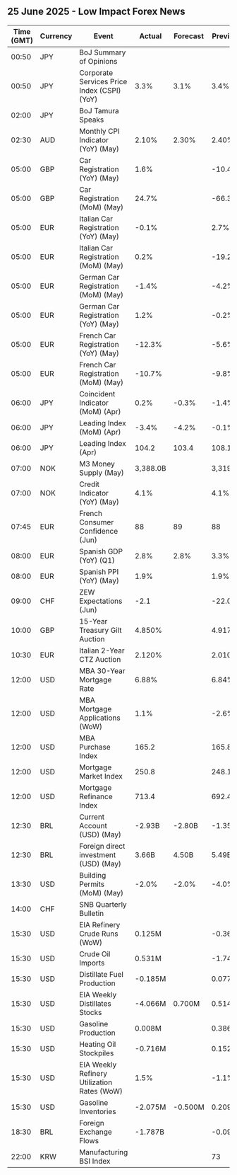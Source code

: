 ## 25 June 2025 - Low Impact Forex News

| Time (GMT) | Currency | Event | Actual | Forecast | Previous |
|------|----------|-------|--------|----------|----------|
| 00:50 | JPY | BoJ Summary of Opinions |  |  |  |
| 00:50 | JPY | Corporate Services Price Index (CSPI) (YoY) | 3.3% | 3.1% | 3.4% |
| 02:00 | JPY | BoJ Tamura Speaks |  |  |  |
| 02:30 | AUD | Monthly CPI Indicator (YoY) (May) | 2.10% | 2.30% | 2.40% |
| 05:00 | GBP | Car Registration (YoY) (May) | 1.6% |  | -10.4% |
| 05:00 | GBP | Car Registration (MoM) (May) | 24.7% |  | -66.3% |
| 05:00 | EUR | Italian Car Registration (YoY) (May) | -0.1% |  | 2.7% |
| 05:00 | EUR | Italian Car Registration (MoM) (May) | 0.2% |  | -19.2% |
| 05:00 | EUR | German Car Registration (MoM) (May) | -1.4% |  | -4.2% |
| 05:00 | EUR | German Car Registration (YoY) (May) | 1.2% |  | -0.2% |
| 05:00 | EUR | French Car Registration (YoY) (May) | -12.3% |  | -5.6% |
| 05:00 | EUR | French Car Registration (MoM) (May) | -10.7% |  | -9.8% |
| 06:00 | JPY | Coincident Indicator (MoM) (Apr) | 0.2% | -0.3% | -1.4% |
| 06:00 | JPY | Leading Index (MoM) (Apr) | -3.4% | -4.2% | -0.1% |
| 06:00 | JPY | Leading Index (Apr) | 104.2 | 103.4 | 108.1 |
| 07:00 | NOK | M3 Money Supply (May) | 3,388.0B |  | 3,319.1B |
| 07:00 | NOK | Credit Indicator (YoY) (May) | 4.1% |  | 4.1% |
| 07:45 | EUR | French Consumer Confidence (Jun) | 88 | 89 | 88 |
| 08:00 | EUR | Spanish GDP (YoY) (Q1) | 2.8% | 2.8% | 3.3% |
| 08:00 | EUR | Spanish PPI (YoY) (May) | 1.9% |  | 1.9% |
| 09:00 | CHF | ZEW Expectations (Jun) | -2.1 |  | -22.0 |
| 10:00 | GBP | 15-Year Treasury Gilt Auction | 4.850% |  | 4.917% |
| 10:30 | EUR | Italian 2-Year CTZ Auction | 2.120% |  | 2.010% |
| 12:00 | USD | MBA 30-Year Mortgage Rate | 6.88% |  | 6.84% |
| 12:00 | USD | MBA Mortgage Applications (WoW) | 1.1% |  | -2.6% |
| 12:00 | USD | MBA Purchase Index | 165.2 |  | 165.8 |
| 12:00 | USD | Mortgage Market Index | 250.8 |  | 248.1 |
| 12:00 | USD | Mortgage Refinance Index | 713.4 |  | 692.4 |
| 12:30 | BRL | Current Account (USD) (May) | -2.93B | -2.80B | -1.35B |
| 12:30 | BRL | Foreign direct investment (USD) (May) | 3.66B | 4.50B | 5.49B |
| 13:30 | USD | Building Permits (MoM) (May) | -2.0% | -2.0% | -4.0% |
| 14:00 | CHF | SNB Quarterly Bulletin |  |  |  |
| 15:30 | USD | EIA Refinery Crude Runs (WoW) | 0.125M |  | -0.364M |
| 15:30 | USD | Crude Oil Imports | 0.531M |  | -1.747M |
| 15:30 | USD | Distillate Fuel Production | -0.185M |  | 0.077M |
| 15:30 | USD | EIA Weekly Distillates Stocks | -4.066M | 0.700M | 0.514M |
| 15:30 | USD | Gasoline Production | 0.008M |  | 0.386M |
| 15:30 | USD | Heating Oil Stockpiles | -0.716M |  | 0.152M |
| 15:30 | USD | EIA Weekly Refinery Utilization Rates (WoW) | 1.5% |  | -1.1% |
| 15:30 | USD | Gasoline Inventories | -2.075M | -0.500M | 0.209M |
| 18:30 | BRL | Foreign Exchange Flows | -1.787B |  | -0.092B |
| 22:00 | KRW | Manufacturing BSI Index |  |  | 73 |
